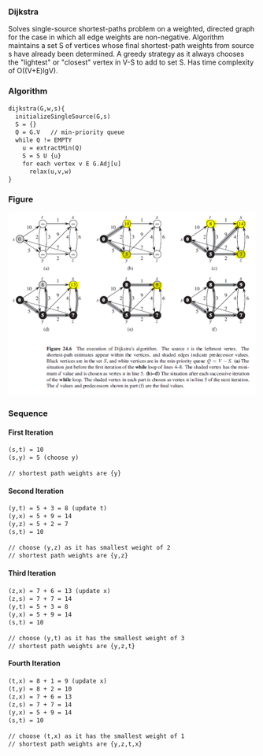 ### Dijkstra

Solves single-source shortest-paths problem on a weighted, directed graph for the case in which all edge weights are non-negative. Algorithm maintains a set S of vertices whose final shortest-path weights from source s have already been determined. A greedy strategy as it always chooses the "lightest" or "closest" vertex in V-S to add to set S. Has time complexity of O((V+E)lgV).

### Algorithm

```
dijkstra(G,w,s){
  initializeSingleSource(G,s)
  S = {}
  Q = G.V   // min-priority queue
  while Q != EMPTY
    u = extractMin(Q)
    S = S U {u}
    for each vertex v E G.Adj[u]
      relax(u,v,w)
}
```

### Figure

<img src="../../../images/shortest-paths-dijkstra.PNG">

### Sequence

#### First Iteration

```
(s,t) = 10
(s,y) = 5 (choose y)

// shortest path weights are {y}
```

#### Second Iteration

```
(y,t) = 5 + 3 = 8 (update t)
(y,x) = 5 + 9 = 14
(y,z) = 5 + 2 = 7
(s,t) = 10

// choose (y,z) as it has smallest weight of 2
// shortest path weights are {y,z}
```

#### Third Iteration

```
(z,x) = 7 + 6 = 13 (update x)
(z,s) = 7 + 7 = 14
(y,t) = 5 + 3 = 8 
(y,x) = 5 + 9 = 14
(s,t) = 10

// choose (y,t) as it has the smallest weight of 3
// shortest path weights are {y,z,t}
```

#### Fourth Iteration

```
(t,x) = 8 + 1 = 9 (update x)
(t,y) = 8 + 2 = 10
(z,x) = 7 + 6 = 13 
(z,s) = 7 + 7 = 14
(y,x) = 5 + 9 = 14
(s,t) = 10

// choose (t,x) as it has the smallest weight of 1
// shortest path weights are {y,z,t,x}
```

